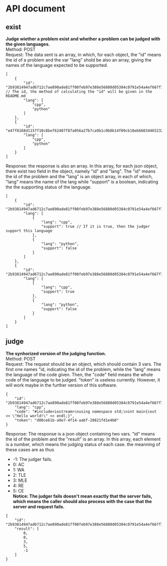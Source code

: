 # API document
## exist
**Judge wiether a problem exist and whether a problem can be judged with the given languages.**\
Method: POST \
Request: The data sent is an array, in which, for each object, the "id" means the id of a problem and the var "lang" shold be also an array, giving the names of the language expected to be supported.
```json5
[
    {
        "id": "2b93814947ad6712c7ae890ade81ff08feb97e388e56880d05384c0791e54a4ef667f15a565c37526286e46b2e4dba40cb3958e30a66e6ed5c004545c1b4d4cf", // The id, the method of calculating the "id" will be given in the README.md
        "lang": [
            "cpp",
            "python"
        ]
    },
    {
        "id": "e47f8168d1157f10c8bef62407f87a056a27b7ca9b1c0b8b14f09cb18eb660344652324129cec5761b3ecd154abb483b0e55246dc36a6a02a08ea451db32b0e8",
        "lang": [
            "cpp",
            "python"
        ]
    }
]
```
Response: the response is also an array. In this array, for each json object, there exist two field in the object, namely "id" and "lang". The "id" means the id of the problem and the "lang" is an object array, in each of which, "lang" means the name of the lang while "support" is a boolean, indicating the the supporting status of the language.
```json5
[
    {
        "id": "2b93814947ad6712c7ae890ade81ff08feb97e388e56880d05384c0791e54a4ef667f15a565c37526286e46b2e4dba40cb3958e30a66e6ed5c004545c1b4d4cf",
        "lang": [
            {
                "lang": "cpp",
                "support": true // If it is true, then the judger support this language
            },
            {
                "lang": "python",
                "support": false
            }
        ]
    },
    {
        "id": "2b93814947ad6712c7ae890ade81ff08feb97e388e56880d05384c0791e54a4ef667f15a565c37526286e46b2e4dba40cb3958e30a66e6ed5c004545c1b4d4cf",
        "lang": [
            {
                "lang": "cpp",
                "support": true
            },
            {
                "lang": "python",
                "support": false
            }
        ]
    }
]
```
## judge
**The synhorized version of the judging function.**\
Method: POST\
Request: The request should be an object, which should contain 3 vars. The first one names "id, indicating the id of the problem, while the "lang" means the language of the code given. Then, the "code" field means the whole code of the language to be judged. "token" is useless currently. However, it will work maybe in the further version of this software.
```json5
{
    "id": "2b93814947ad6712c7ae890ade81ff08feb97e388e56880d05384c0791e54a4ef667f15a565c37526286e46b2e4dba40cb3958e30a66e6ed5c004545c1b4d4cf",
    "lang": "cpp",
    "code": "#include<iostream>\nusing namespace std;\nint main{cout << \"Hello world!\" << endl;}",
    "token": "d00ce61b-a9e7-4f14-aabf-28821fd1e4b0"
}
```
Response: The response is a json object containing two vars. "id" means the id of the problem and the "result" is an array. In this array, each element is a number, which means the judging status of each case. the meanning of these cases are as thus
+ -1: The judger fails.
+ 0: AC
+ 1: WA
+ 2: TLE
+ 3: MLE
+ 4: RE
+ 5: CE\
**Notice: The judger fails doesn't mean exactly that the server fails, which means the caller should also process with the case that the server and request fails.**
```json5
{
    "id": "2b93814947ad6712c7ae890ade81ff08feb97e388e56880d05384c0791e54a4ef667f15a565c37526286e46b2e4dba40cb3958e30a66e6ed5c004545c1b4d4cf",
    "result": [
        0,
        0,
        3,
        5,
        -1
    ]
}
```